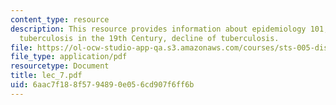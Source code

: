 ```yaml
---
content_type: resource
description: This resource provides information about epidemiology 101, tuberculosis,
  tuberculosis in the 19th Century, decline of tuberculosis.
file: https://ol-ocw-studio-app-qa.s3.amazonaws.com/courses/sts-005-disease-and-society-in-america-fall-2005/6aac7f188f5794890e056cd907f6ff6b_lec_7.pdf
file_type: application/pdf
resourcetype: Document
title: lec_7.pdf
uid: 6aac7f18-8f57-9489-0e05-6cd907f6ff6b
---
```

